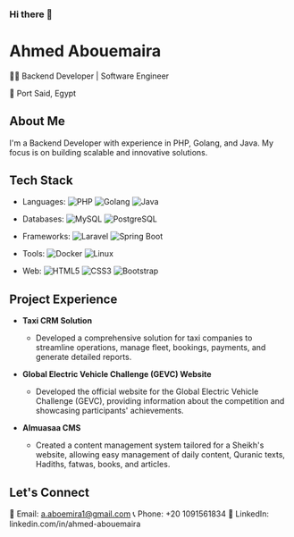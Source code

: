 ### Hi there 👋
# Ahmed Abouemaira

👨‍💻 Backend Developer | Software Engineer

📍 Port Said, Egypt

## About Me
I'm a Backend Developer with experience in PHP, Golang, and Java. My focus is on building scalable and innovative solutions.

## Tech Stack
- Languages: 
  ![PHP](https://img.shields.io/badge/-PHP-blue?logo=php&logoColor=white)
  ![Golang](https://img.shields.io/badge/-Golang-blue?logo=go&logoColor=white)
  ![Java](https://img.shields.io/badge/-Java-blue?logo=java&logoColor=white)
  
- Databases: 
  ![MySQL](https://img.shields.io/badge/-MySQL-blue?logo=mysql&logoColor=white)
  ![PostgreSQL](https://img.shields.io/badge/-PostgreSQL-blue?logo=postgresql&logoColor=white)
  
- Frameworks: 
  ![Laravel](https://img.shields.io/badge/-Laravel-blue?logo=laravel&logoColor=white)
  ![Spring Boot](https://img.shields.io/badge/-Spring%20Boot-blue?logo=spring-boot&logoColor=white)
  
- Tools: 
  ![Docker](https://img.shields.io/badge/-Docker-blue?logo=docker&logoColor=white)
  ![Linux](https://img.shields.io/badge/-Linux-blue?logo=linux&logoColor=white)
  
- Web: 
  ![HTML5](https://img.shields.io/badge/-HTML5-blue?logo=html5&logoColor=white)
  ![CSS3](https://img.shields.io/badge/-CSS3-blue?logo=css3&logoColor=white)
  ![Bootstrap](https://img.shields.io/badge/-Bootstrap-blue?logo=bootstrap&logoColor=white)

## Project Experience
- **Taxi CRM Solution**
  - Developed a comprehensive solution for taxi companies to streamline operations, manage fleet, bookings, payments, and generate detailed reports.

- **Global Electric Vehicle Challenge (GEVC) Website**
  - Developed the official website for the Global Electric Vehicle Challenge (GEVC), providing information about the competition and showcasing participants' achievements.

- **Almuasaa CMS**
  - Created a content management system tailored for a Sheikh's website, allowing easy management of daily content, Quranic texts, Hadiths, fatwas, books, and articles.

## Let's Connect
📧 Email: a.aboemira1@gmail.com
📞 Phone: +20 1091561834
💼 LinkedIn: linkedin.com/in/ahmed-abouemaira
